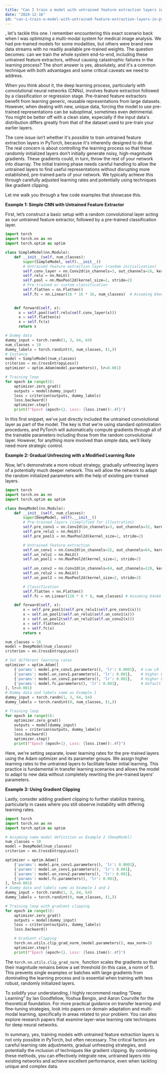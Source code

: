 ```yaml
---
title: "Can I train a model with untrained feature extraction layers in PyTorch?"
date: "2024-12-16"
id: "can-i-train-a-model-with-untrained-feature-extraction-layers-in-pytorch"
---
```


, let's tackle this one. I remember encountering this exact scenario back when I was optimizing a multi-modal system for medical image analysis. We had pre-trained models for some modalities, but others were brand new data streams with no readily available pre-trained weights. The question becomes: can we train the whole system end-to-end, including these untrained feature extractors, without causing catastrophic failures in the learning process? The short answer is yes, absolutely, and it's a common technique with both advantages and some critical caveats we need to address.

When you think about it, the deep learning process, particularly with convolutional neural networks (CNNs), involves feature extraction followed by a classification or regression stage. Pre-trained feature extractors benefit from learning generic, reusable representations from large datasets. However, when dealing with new, unique data, forcing the model to use pre-trained representations can be suboptimal, sometimes even detrimental. You might be better off with a clean slate, especially if the input data's distribution differs greatly from that of the dataset used to pre-train your earlier layers.

The core issue isn’t whether it's *possible* to train untrained feature extraction layers in PyTorch, because it's inherently designed to do that. The real concern is about controlling the learning process so that these randomly initialized layers don’t initially generate noisy, high-magnitude gradients. These gradients could, in turn, throw the rest of your network into disarray. The initial training phase needs careful handling to allow the untrained layers to find useful representations without disrupting more established, pre-trained parts of your network. We typically achieve this through carefully adjusted learning rates and potentially using techniques like gradient clipping.

Let me walk you through a few code examples that showcase this.

**Example 1: Simple CNN with Untrained Feature Extractor**

First, let’s construct a basic setup with a random convolutional layer acting as our untrained feature extractor, followed by a pre-trained classification layer.

```python
import torch
import torch.nn as nn
import torch.optim as optim

class SimpleModel(nn.Module):
    def __init__(self, num_classes):
        super(SimpleModel, self).__init__()
        # Untrained feature extraction layer (random initialization)
        self.conv_layer = nn.Conv2d(in_channels=3, out_channels=16, kernel_size=3, padding=1)
        self.relu = nn.ReLU()
        self.pool = nn.MaxPool2d(kernel_size=2, stride=2)
        # Pre-trained or custom classification
        self.flatten = nn.Flatten()
        self.fc = nn.Linear(16 * 16 * 16, num_classes)  # Assuming 64x64 input
        

    def forward(self, x):
      x = self.pool(self.relu(self.conv_layer(x)))
      x = self.flatten(x)
      x = self.fc(x)
      return x

# Dummy data
dummy_input = torch.randn(1, 3, 64, 64)
num_classes = 10
dummy_labels = torch.randint(0, num_classes, (1,))
# Instance
model = SimpleModel(num_classes)
criterion = nn.CrossEntropyLoss()
optimizer = optim.Adam(model.parameters(), lr=0.001)

# Training loop
for epoch in range(5):
    optimizer.zero_grad()
    outputs = model(dummy_input)
    loss = criterion(outputs, dummy_labels)
    loss.backward()
    optimizer.step()
    print(f"Epoch {epoch+1}, Loss: {loss.item():.4f}")
```

In this first snippet, we've just directly included the untrained convolutional layer as part of the model. The key is that we're using standard optimization procedures, and PyTorch will automatically compute gradients through all of the trainable parameters including those from the random convolutional layer. However, for anything more involved than simple data, we’ll likely need more strategic control.

**Example 2: Gradual Unfreezing with a Modified Learning Rate**

Now, let's demonstrate a more robust strategy, gradually unfreezing layers of a potentially much deeper network. This will allow the network to adapt the random initialized parameters with the help of existing pre-trained layers.

```python
import torch
import torch.nn as nn
import torch.optim as optim

class DeepModel(nn.Module):
    def __init__(self, num_classes):
        super(DeepModel, self).__init__()
        # Pre-trained layers (simplified for illustration)
        self.pre_conv1 = nn.Conv2d(in_channels=3, out_channels=32, kernel_size=3, padding=1)
        self.pre_relu1 = nn.ReLU()
        self.pre_pool1 = nn.MaxPool2d(kernel_size=2, stride=2)

        # Untrained feature extraction
        self.un_conv1 = nn.Conv2d(in_channels=32, out_channels=64, kernel_size=3, padding=1)
        self.un_relu1 = nn.ReLU()
        self.un_pool1 = nn.MaxPool2d(kernel_size=2, stride=2)
       
        self.un_conv2 = nn.Conv2d(in_channels=64, out_channels=128, kernel_size=3, padding=1)
        self.un_relu2 = nn.ReLU()
        self.un_pool2 = nn.MaxPool2d(kernel_size=2, stride=2)

        # Classification
        self.flatten = nn.Flatten()
        self.fc = nn.Linear(128 * 8 * 8, num_classes) # Assuming 64x64 input

    def forward(self, x):
        x = self.pre_pool1(self.pre_relu1(self.pre_conv1(x)))
        x = self.un_pool1(self.un_relu1(self.un_conv1(x)))
        x = self.un_pool2(self.un_relu2(self.un_conv2(x)))
        x = self.flatten(x)
        x = self.fc(x)
        return x

num_classes = 10
model = DeepModel(num_classes)
criterion = nn.CrossEntropyLoss()

# Set different learning rates
optimizer = optim.Adam([
    {'params': model.pre_conv1.parameters(), 'lr': 0.0001},  # Low LR for pre-trained
    {'params': model.un_conv1.parameters(), 'lr': 0.001},    # Higher LR for untrained
    {'params': model.un_conv2.parameters(), 'lr': 0.001},    # Higher LR for untrained
    {'params': model.fc.parameters(), 'lr': 0.001},          # Default LR for classification
], lr=0.001)
# Dummy data and labels same as Example 1
dummy_input = torch.randn(1, 3, 64, 64)
dummy_labels = torch.randint(0, num_classes, (1,))

# Training loop
for epoch in range(5):
    optimizer.zero_grad()
    outputs = model(dummy_input)
    loss = criterion(outputs, dummy_labels)
    loss.backward()
    optimizer.step()
    print(f"Epoch {epoch+1}, Loss: {loss.item():.4f}")
```

Here, we're setting separate, lower learning rates for the pre-trained layers using the Adam optimizer and its parameter groups. We assign higher learning rates to the untrained layers to facilitate faster initial learning. This practice is fundamental in transfer learning scenarios and allows the model to adapt to new data without completely rewriting the pre-trained layers' parameters.

**Example 3: Using Gradient Clipping**

Lastly, consider adding gradient clipping to further stabilize training, particularly in cases where you still observe instability with differing learning rates.

```python
import torch
import torch.nn as nn
import torch.optim as optim

# Assuming same model definition as Example 2 (DeepModel)
num_classes = 10
model = DeepModel(num_classes)
criterion = nn.CrossEntropyLoss()

optimizer = optim.Adam([
    {'params': model.pre_conv1.parameters(), 'lr': 0.0001},
    {'params': model.un_conv1.parameters(), 'lr': 0.001},
    {'params': model.un_conv2.parameters(), 'lr': 0.001},
    {'params': model.fc.parameters(), 'lr': 0.001},
], lr=0.001)
# Dummy data and labels same as Example 1 and 2
dummy_input = torch.randn(1, 3, 64, 64)
dummy_labels = torch.randint(0, num_classes, (1,))

# Training loop with gradient clipping
for epoch in range(5):
    optimizer.zero_grad()
    outputs = model(dummy_input)
    loss = criterion(outputs, dummy_labels)
    loss.backward()

    # Gradient clipping
    torch.nn.utils.clip_grad_norm_(model.parameters(), max_norm=1)
    optimizer.step()
    print(f"Epoch {epoch+1}, Loss: {loss.item():.4f}")
```

The `torch.nn.utils.clip_grad_norm_` function scales the gradients so that their magnitude remains below a set threshold (in this case, a norm of 1). This prevents single examples or batches with large gradients from dominating the learning process and is essential when training with less robust, randomly initialized layers.

To solidify your understanding, I highly recommend reading “Deep Learning” by Ian Goodfellow, Yoshua Bengio, and Aaron Courville for the theoretical foundation. For more practical guidance on transfer learning and fine-tuning strategies, look into papers on domain adaptation and multi-modal learning, specifically in areas related to your problem. You can also explore research papers that examine layer-wise learning rate techniques for deep neural networks.

In summary, yes, training models with untrained feature extraction layers is not only possible in PyTorch, but often necessary. The critical factors are careful learning rate adjustments, gradual unfreezing strategies, and potentially the inclusion of techniques like gradient clipping. By combining these methods, you can effectively integrate new, untrained layers into existing networks and achieve excellent performance, even when tackling unique and complex data.
